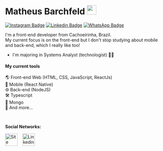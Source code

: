 # Matheus Barchfeld <img src="https://media.giphy.com/media/hvRJCLFzcasrR4ia7z/giphy.gif" width="30" >

[![Instagram Badge](https://img.shields.io/badge/-Instagram-407bff?style=flat-square&labelColor=407bff&logo=instagram&logoColor=white&link=https://instagram.com/obarchfeld)](https://instagram.com/obarchfeld) [![Linkedin Badge](https://img.shields.io/badge/-LinkedIn-407bff?style=flat-square&labelColor=407bff&logo=Linkedin&logoColor=white&link=https://www.linkedin.com/in/matheus-barchfeld/)](https://www.linkedin.com/in/matheus-barchfeld/) [![WhatsApp Badge](https://img.shields.io/badge/-WhatsApp-407bff?style=flat-square&labelColor=407bff&logo=WhatsApp&logoColor=white&link=https://https://api.whatsapp.com/send?phone=5551994762026&text=)](https://api.whatsapp.com/send?phone=5551994762026&text=)

I'm a front-end developer from Cachoeirinha, Brazil.<br />
My current focus is on the front-end but I don't stop studying about mobile and back-end, which I really like too! 

* I'm majoring in Systems Analyst (technologist) 🧑‍🎓 <br />

#### My current tools

🌎 Front-end Web (HTML, CSS, JavaScript, ReactJs)<br />
📱 Mobile (React Native)<br />
⚙️ Back-end (NodeJS)<br />
🛠️ Typescript<br />
💾 Mongo<br />
🧰 And more...

<br />

**Social Networks:**
<p align="left">
  <a href="https://matheusbarchfeld.com.br" target="blank"><img align="center" src="https://cdn.jsdelivr.net/npm/simple-icons@3.13.0/icons/sitepoint.svg" alt="Site Matheus Barchfeld" height="40" width="40" /></a> &nbsp;&nbsp;
  <a href="https://www.linkedin.com/in/matheus-barchfeld/" target="blank"><img align="center" src="https://cdn.jsdelivr.net/npm/simple-icons@3.0.1/icons/linkedin.svg" alt="Linkedin Matheus Barchfeld" height="40" width="40" /></a> &nbsp;&nbsp;
</p>




